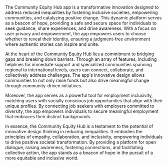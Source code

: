 The Community Equity Hub app is a transformative innovation designed to address reduced inequalities
by fostering inclusive societies, empowering communities, and catalyzing positive change. This dynamic
platform serves as a beacon of hope, providing a safe and secure space for individuals to seek guidance,
share experiences, and drive awareness. With a focus on user privacy and empowerment, the app
empowers users to choose whether to reveal their identity, ensuring a judgment-free environment where
authentic stories can inspire and unite.

At the heart of the Community Equity Hub lies a commitment to bridging gaps and breaking down
barriers. Through an array of features, including helplines for immediate support and specialized
communities spanning regional to international levels, users can connect, collaborate, and collectively
address challenges. The app's innovative design allows communities to not only raise funds but also drive
meaningful change through community-driven initiatives.

Moreover, the app serves as a powerful tool for employment inclusivity, matching users with socially
conscious job opportunities that align with their unique profiles. By connecting job seekers with
employers committed to diversity, the app empowers individuals to secure meaningful employment that
embraces their distinct backgrounds.

In essence, the Community Equity Hub is a testament to the potential of innovative design thinking in
reducing inequalities. It embodies the principles of empathy, collaboration, and inclusivity, empowering
individuals to drive positive societal transformation. By providing a platform for open dialogue, raising
awareness, fostering connections, and facilitating collective action, the app stands as a beacon of hope in
the pursuit of a more equitable and inclusive world.
